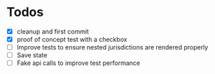 # Todos

- [x] cleanup and first commit
- [x] proof of concept test with a checkbox
- [ ] Improve tests to ensure nested jurisdictions are rendered properly
- [ ] Save state
- [ ] Fake api calls to improve test performance
